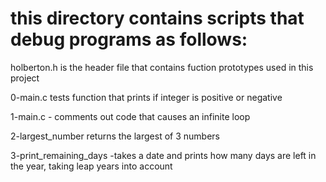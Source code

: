 # this directory contains scripts that debug programs as follows:

holberton.h is the header file that contains fuction prototypes used in this project

0-main.c tests function that prints if integer is positive or negative

1-main.c - comments out code that causes an infinite loop

2-largest_number returns the largest of 3 numbers

3-print_remaining_days -takes a date and prints how many days are left in the year, taking leap years into account
